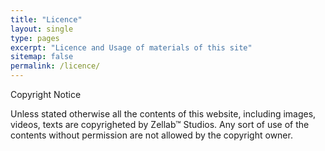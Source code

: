 ```yaml
---
title: "Licence"
layout: single
type: pages
excerpt: "Licence and Usage of materials of this site"
sitemap: false
permalink: /licence/
---
```


 Copyright Notice

 Unless stated otherwise all the contents of this website, including images, videos, texts are copyrigheted by Zellab™ Studios. Any sort of use of the contents without permission are not allowed by the copyright owner.